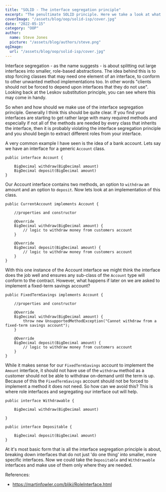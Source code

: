 ```yaml
---
title: "SOLID - The interface segregation principle"
excerpt: "The penultimate SOLID principle. Here we take a look at what the interface segregation principle means and how we can best follow it"
coverImage: "/assets/blog/oop/solid-isp/cover.jpg"
date: "2022-05-15"
category: "OOP"
author:
  name: Steve Jones
  picture: "/assets/blog/authors/steve.png"
ogImage:
  url: "/assets/blog/oop/solid-isp/cover.jpg"
---
```


Interface segregation - as the name suggests - is about splitting out large interfaces into smaller, role-based abstractions. The idea behind this is to stop forcing classes that may need one element of an interface, to conform to other unwanted method implementations too. In other words "clients should not be forced to depend upon interfaces that they do not use". Looking back at the Leskov substitution principle, you can see where this may come in handy.

So when and how should we make use of the interface segregation principle. Generally I think this should be quite clear. If you find your interfaces are starting to get rather large with many required methods and especially if not all of the methods are needed by every class that inherits the interface, then it is probably violating the interface segregation principle and you should begin to extract different roles from your interface.

A very common example I have seen is the idea of a bank account. Lets say we have an interface for a generic `Account` class.

```
public interface Account {

    BigDecimal withdraw(BigDecimal amount)
    BigDecimal deposit(BigDecimal amount)
}

```

Our Account interface contains two methods, an option to `withdraw` an amount and an option to `deposit`. Now lets look at an implementation of this class.

```
public CurrentAccount implements Account {

    //properties and constructor

    @Override
    BigDecimal withdraw(BigDecimal amount) {
        // logic to withdraw money from customers account
    }

    @Override
    BigDecimal deposit(BigDecimal amount) {
        // logic to withdraw money from customers account
    }
}

```

With this one instance of the Account interface we might think the interface does the job well and ensures any sub-class of the `Account` type will conform to the contract. However, what happens if later on we are asked to implement a fixed-term savings account?

```
public FixedTermSavings implements Account {

    //properties and constructor

    @Override
    BigDecimal withdraw(BigDecimal amount) {
        throw new UnsupportedMethodException("Cannot withdraw from a fixed-term savings account");
    }

    @Override
    BigDecimal deposit(BigDecimal amount) {
        // logic to withdraw money from customers account
    }
}

```

While it makes sense for our `FixedTermSavings` account to implement the `Amount` interface, it should not have use of the `withdraw` method as a customer should not be able to withdraw on-demand until the term is up. Because of this the `FixedTermSavings` account should not be forced to implement a method it does not need. So how can we avoid this? This is where role interfaces and segregating our interface out will help.

```
public interface Withdrawable {

    BigDecimal withdraw(BigDecimal amount)

}

public interface Depositable {

    BigDecimal deposit(BigDecimal amount)
}

```

At it's most basic form that is all the interface segregation principle is about, breaking down interfaces that do not just 'do one thing' into smaller, more specific interfaces. Now we could take the `Depositable` and `Withdrawable` interfaces and make use of them only where they are needed.

References:

- https://martinfowler.com/bliki/RoleInterface.html
